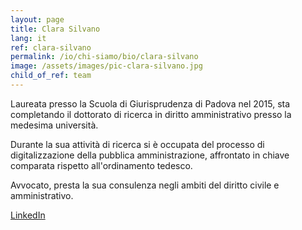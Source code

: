 ```yaml
---
layout: page
title: Clara Silvano
lang: it
ref: clara-silvano
permalink: /io/chi-siamo/bio/clara-silvano
image: /assets/images/pic-clara-silvano.jpg
child_of_ref: team
---
```


Laureata presso la Scuola di Giurisprudenza di Padova nel 2015, sta completando il dottorato di ricerca in diritto amministrativo presso la medesima università.

Durante la sua attività di ricerca si è occupata del processo di digitalizzazione della pubblica amministrazione, affrontato in chiave comparata rispetto all'ordinamento tedesco.

Avvocato, presta la sua consulenza negli ambiti del diritto civile e amministrativo.

[LinkedIn](https://www.linkedin.com/in/clara-silvano-0190b0156/)
